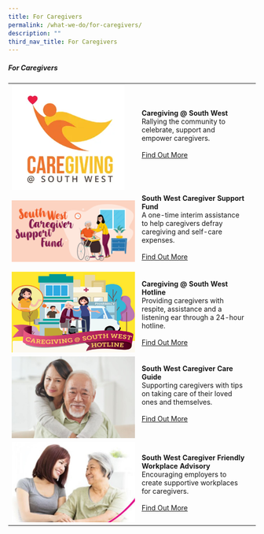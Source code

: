```yaml
---
title: For Caregivers
permalink: /what-we-do/for-caregivers/
description: ""
third_nav_title: For Caregivers
---
```


##### For Caregivers



| ||  |
| -------- | -------- | -------- |
| ![](/images/What%20We%20Do/For%20Caregivers/caregiving1.png)   |   **Caregiving @ South West**<br> Rallying the community to celebrate, support and empower caregivers. <br><br> [Find Out More](/what-we-do/For-caregivers/caregiving)<br><br>|      |
| ![](/images/What%20We%20Do/For%20Caregivers/south-west-caregiver-support-fund_thumbnail.png)     |   **South West Caregiver Support Fund**<br> A one-time interim assistance to help caregivers defray caregiving and self-care expenses. <br><br> [Find Out More](/what-we-do/For-caregivers/csf)<br><br>|
|![](/images/What%20We%20Do/For%20Caregivers/thumbnail---caregiver-hotline.jpg)|  **Caregiving @ South West Hotline**<br>Providing caregivers with respite, assistance and a listening ear through a 24-hour hotline.<br><br> [Find Out More](/what-we-do/For-caregivers/hotline)<br>|
|![](/images/What%20We%20Do/For%20Caregivers/CC%20-%20P5.jpg)| **South West Caregiver Care Guide**<br>Supporting caregivers with tips on taking care of their loved ones and themselves.<br><br> [Find Out More](/what-we-do/For-caregivers/caregivercareguide)<br><br>|   
|![](/images/What%20We%20Do/For%20Caregivers/CC-P1.jpg)|**South West Caregiver Friendly Workplace Advisory**<br>Encouraging employers to create supportive workplaces for caregivers.<br><br>[Find Out More](/what-we-do/for-caregivers/caregivingadvisory)|<br><br>|